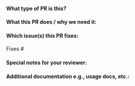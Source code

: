 #### What type of PR is this?

<!--
Add one of the following kinds:
* bug
* cleanup
* documentation
* feature

Optionally add one or more of the following kinds if applicable:
* api-change
* deprecation
-->

#### What this PR does / why we need it:


#### Which issue(s) this PR fixes:

Fixes #

#### Special notes for your reviewer:


#### Additional documentation e.g., usage docs, etc.:
